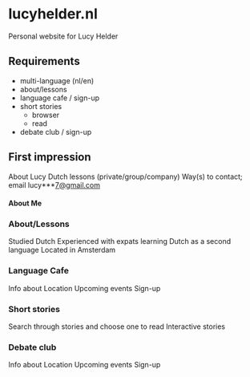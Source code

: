 # lucyhelder.nl
Personal website for Lucy Helder

## Requirements
- multi-language (nl/en)
- about/lessons
- language cafe / sign-up
- short stories
  - browser
  - read
- debate club / sign-up

## First impression
About Lucy
Dutch lessons (private/group/company)
Way(s) to contact; email lucy***7@gmail.com

#### About Me


### About/Lessons
Studied Dutch
Experienced with expats learning Dutch as a second language
Located in Amsterdam

### Language Cafe
Info about
Location
Upcoming events
Sign-up

### Short stories
Search through stories and choose one to read
Interactive stories

### Debate club
Info about
Location
Upcoming events
Sign-up